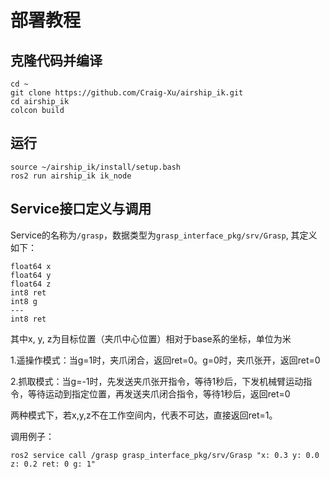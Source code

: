 # 部署教程

## 克隆代码并编译
```
cd ~
git clone https://github.com/Craig-Xu/airship_ik.git
cd airship_ik
colcon build
```

## 运行
```
source ~/airship_ik/install/setup.bash
ros2 run airship_ik ik_node
```

## Service接口定义与调用

Service的名称为`/grasp`，数据类型为`grasp_interface_pkg/srv/Grasp`, 其定义如下：
```
float64 x
float64 y
float64 z
int8 ret
int8 g
---
int8 ret
```
其中x, y, z为目标位置（夹爪中心位置）相对于base系的坐标，单位为米

1.遥操作模式：当g=1时，夹爪闭合，返回ret=0。g=0时，夹爪张开，返回ret=0

2.抓取模式：当g=-1时，先发送夹爪张开指令，等待1秒后，下发机械臂运动指令，等待运动到指定位置，再发送夹爪闭合指令，等待1秒后，返回ret=0

两种模式下，若x,y,z不在工作空间内，代表不可达，直接返回ret=1。

调用例子：
```
ros2 service call /grasp grasp_interface_pkg/srv/Grasp "x: 0.3 y: 0.0 z: 0.2 ret: 0 g: 1"
```